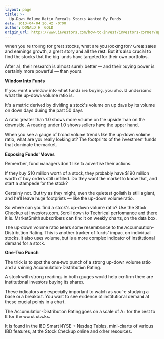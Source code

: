 ```yaml
---
layout: page
title: >-
  Up-Down Volume Ratio Reveals Stocks Wanted By Funds
date: 2013-04-04 16:42 -0700
author: DONALD H. GOLD
origin_url: https://www.investors.com/how-to-invest/investors-corner/up-down-volume-ratio-reveals-demand/
---
```


When you're trolling for great stocks, what are you looking for? Great sales and earnings growth, a great story and all the rest. But it's also crucial to find the stocks that the big funds have targeted for their own portfolios.

After all, their research is almost surely better — and their buying power is certainly more powerful — than yours.

**Window Into Funds**

If you want a window into what funds are buying, you should understand what the up-down volume ratio is.

It's a metric derived by dividing a stock's volume on up days by its volume on down days during the past 50 days.

A ratio greater than 1.0 shows more volume on the upside than on the downside. A reading under 1.0 shows sellers have the upper hand.

When you see a gauge of broad volume trends like the up-down volume ratio, what are you really looking at? The footprints of the investment funds that dominate the market.

**Exposing Funds' Moves**

Remember, fund managers don't like to advertise their actions.

If they buy \$10 million worth of a stock, they probably have \$190 million worth of buy orders still unfilled. Do they want the market to know that, and start a stampede for the stock?

Certainly not. But try as they might, even the quietest goliath is still a giant, and he'll leave huge footprints — like the up-down volume ratio.

So where can you find a stock's up-down volume ratio? Use the Stock Checkup at Investors.com. Scroll down to Technical performance and there it is. MarketSmith subscribers can find it on weekly charts, on the data box.

The up-down volume ratio bears some resemblance to the Accumulation-Distribution Rating. This is another tracker of funds' impact on individual stocks. It also uses volume, but is a more complex indicator of institutional demand for a stock.

**One-Two Punch**

The trick is to spot the one-two punch of a strong up-down volume ratio and a shining Accumulation-Distribution Rating.

A stock with strong readings in both gauges would help confirm there are institutional investors buying its shares.

These indicators are especially important to watch as you're studying a base or a breakout. You want to see evidence of institutional demand at these crucial points in a chart.

The Accumulation-Distribution Rating goes on a scale of A+ for the best to E for the worst stocks.

It is found in the IBD Smart NYSE + Nasdaq Tables, mini-charts of various IBD features, at the Stock Checkup online and other resources.
